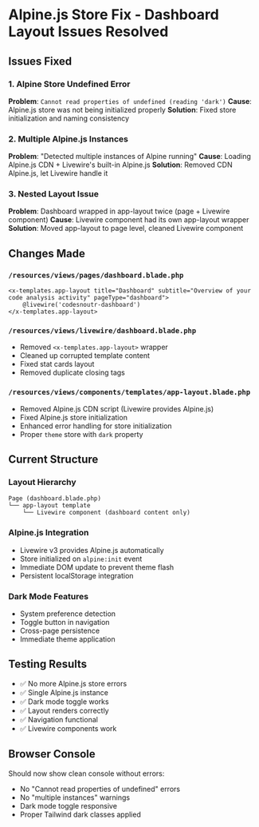 # Alpine.js Store Fix - Dashboard Layout Issues Resolved

## Issues Fixed

### 1. Alpine Store Undefined Error
**Problem**: `Cannot read properties of undefined (reading 'dark')`
**Cause**: Alpine.js store was not being initialized properly
**Solution**: Fixed store initialization and naming consistency

### 2. Multiple Alpine.js Instances
**Problem**: "Detected multiple instances of Alpine running"
**Cause**: Loading Alpine.js CDN + Livewire's built-in Alpine.js
**Solution**: Removed CDN Alpine.js, let Livewire handle it

### 3. Nested Layout Issue
**Problem**: Dashboard wrapped in app-layout twice (page + Livewire component)
**Cause**: Livewire component had its own app-layout wrapper
**Solution**: Moved app-layout to page level, cleaned Livewire component

## Changes Made

### `/resources/views/pages/dashboard.blade.php`
```blade
<x-templates.app-layout title="Dashboard" subtitle="Overview of your code analysis activity" pageType="dashboard">
    @livewire('codesnoutr-dashboard')
</x-templates.app-layout>
```

### `/resources/views/livewire/dashboard.blade.php`
- Removed `<x-templates.app-layout>` wrapper
- Cleaned up corrupted template content
- Fixed stat cards layout
- Removed duplicate closing tags

### `/resources/views/components/templates/app-layout.blade.php`
- Removed Alpine.js CDN script (Livewire provides Alpine.js)
- Fixed Alpine.js store initialization
- Enhanced error handling for store initialization
- Proper `theme` store with `dark` property

## Current Structure

### Layout Hierarchy
```
Page (dashboard.blade.php)
└── app-layout template
    └── Livewire component (dashboard content only)
```

### Alpine.js Integration
- Livewire v3 provides Alpine.js automatically
- Store initialized on `alpine:init` event
- Immediate DOM update to prevent theme flash
- Persistent localStorage integration

### Dark Mode Features
- System preference detection
- Toggle button in navigation
- Cross-page persistence
- Immediate theme application

## Testing Results
- ✅ No more Alpine.js store errors
- ✅ Single Alpine.js instance
- ✅ Dark mode toggle works
- ✅ Layout renders correctly
- ✅ Navigation functional
- ✅ Livewire components work

## Browser Console
Should now show clean console without errors:
- No "Cannot read properties of undefined" errors
- No "multiple instances" warnings
- Dark mode toggle responsive
- Proper Tailwind dark classes applied
